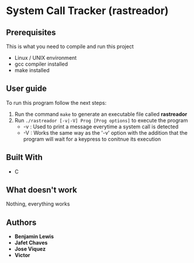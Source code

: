 # System Call Tracker (rastreador)

## Prerequisites

This is what you need to compile and run this project

- Linux / UNIX environment
- gcc compiler installed
- make installed

## User guide

To run this program follow the next steps:

1. Run the command `make` to generate an executable file called **rastreador**
2. Run `./rastreador [-v|-V] Prog [Prog options]` to execute the program
    - -v : Used to print a message everytime a system call is detected
    - -V : Works the same way as the '-v' option with the addition that the program will wait for a keypress to conitnue its execution

## Built With

* C

## What doesn't work
Nothing, everything works

## Authors

* **Benjamin Lewis**
* **Jafet Chaves**
* **Jose Viquez**
* **Victor**
